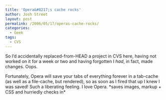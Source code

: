 ```yaml
---
title: 'Opera&#8217;s cache rocks'
author: Josh Street
layout: post
permalink: /2006/05/17/operas-cache-rocks/
categories:
  - Geek
tags:
  - CVS
---
```

So I&#8217;d accidentally replaced-from-HEAD a project in CVS here, having not worked on it for a week or two and having forgotten I *had*, in fact, made changes. Oops.

Fortunately, Opera will save your tabs of everything forever in a tab-cache (as well as a file-cache, but rendered), so as soon as I fired that up I knew I was saved! Such a liberating feeling. I love Opera. \*saves images, markup + CSS and hurriedly checks in\*